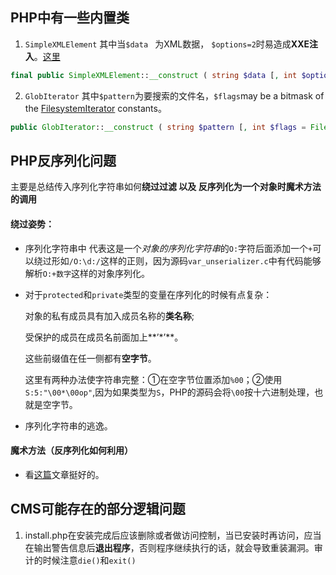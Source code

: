 ## PHP中有一些内置类

1. `SimpleXMLElement`  其中当`$data ` 为XML数据， `$options=2`时易造成**XXE注入**。[这里](https://www.php.net/manual/en/libxml.constants.php)

```php
final public SimpleXMLElement::__construct ( string $data [, int $options = 0 [, bool $data_is_url = FALSE [, string $ns = "" [, bool $is_prefix = FALSE ]]]] )
```
2. `GlobIterator` 其中`$pattern`为要搜索的文件名，`$flags`may be a bitmask of the [FilesystemIterator](https://www.php.net/manual/zh/class.filesystemiterator.php) constants。

```php
public GlobIterator::__construct ( string $pattern [, int $flags = FilesystemIterator::KEY_AS_PATHNAME | FilesystemIterator::CURRENT_AS_FILEINFO ] )
```

## PHP反序列化问题

主要是总结传入序列化字符串如何**绕过过滤 **以及 反序列化为一个对象时**魔术方法的调用**

#### 绕过姿势：

- 序列化字符串中 代表这是一个*对象的序列化字符串*的`O:`字符后面添加一个`+`可以绕过形如`/O:\d:/`这样的正则，因为源码`var_unserializer.c`中有代码能够解析`O:+数字`这样的对象序列化。

- 对于`protected`和`private`类型的变量在序列化的时候有点复杂：

  对象的私有成员具有加入成员名称的**类名称**;

  受保护的成员在成员名前面加上**’*’**。

  这些前缀值在任一侧都有**空字节**。

  这里有两种办法使字符串完整：①在空字节位置添加`%00`；②使用`S:5:"\00*\00op"`,因为如果类型为`S`，PHP的源码会将`\00`按十六进制处理，也就是空字节。

- 序列化字符串的逃逸。

#### 魔术方法（反序列化如何利用）

- 看[这篇](https://www.cnblogs.com/20175211lyz/p/11403397.html)文章挺好的。

## CMS可能存在的部分逻辑问题

1. install.php在安装完成后应该删除或者做访问控制，当已安装时再访问，应当在输出警告信息后**退出程序**，否则程序继续执行的话，就会导致重装漏洞。审计的时候注意`die()`和`exit()`

